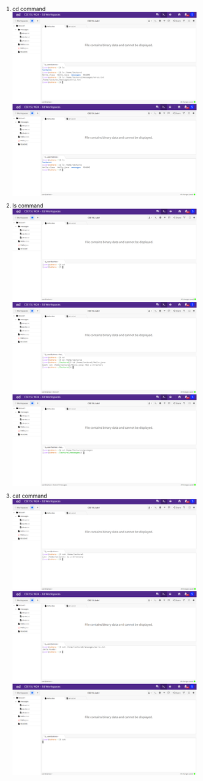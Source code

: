 1) cd command
![Image](cse15l1.png)
![Image](cse15l9.png)


3) ls command
![Image](cse15l8.png)
![Image](cse15l6.png)
![Image](cse15l5.png)


5) cat command
![Image](cse15l3.png)
![Image](cse15l2.png)
![Image](cse15l4.png)
